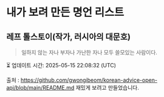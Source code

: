 # 내가 보려 만든 명언 리스트

##  레프 톨스토이(작가, 러시아의 대문호)
> 일하지 않는 자나 부자나 가난한 자나 모두 쓸모있는 사람이다.


⏳ 업데이트 시간: 2025-05-15 22:08:32 (UTC)

출처 : https://github.com/gwongibeom/korean-advice-open-api/blob/main/README.md
재밌게 보려고 만들었습니다.
